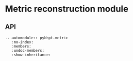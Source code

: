 # Metric reconstruction module

## API

```{eval-rst}
.. automodule:: pybhpt.metric
   :no-index:
   :members:
   :undoc-members:
   :show-inheritance:
```
